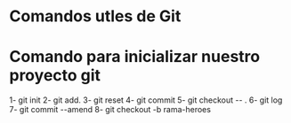 # Comandos utles de Git

# Comando para inicializar nuestro proyecto git
1- git init
2- git add.
3- git reset
4- git commit
5- git checkout -- .
6- git log 
7- git commit --amend
8- git checkout -b rama-heroes
 
